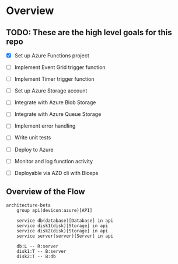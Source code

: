 # Overview


## TODO: These are the high level goals for this repo

- [x] Set up Azure Functions project
- [ ] Implement Event Grid trigger function
- [ ] Implement Timer trigger function
- [ ] Set up Azure Storage account
- [ ] Integrate with Azure Blob Storage
- [ ] Integrate with Azure Queue Storage
- [ ] Implement error handling
- [ ] Write unit tests
- [ ] Deploy to Azure
- [ ] Monitor and log function activity
- [ ] Deployable via AZD cli with Biceps


## Overview of the Flow

```mermaid
architecture-beta
    group api(devicon:azure)[API]

    service db(database)[Database] in api
    service disk1(disk)[Storage] in api
    service disk2(disk)[Storage] in api
    service server(server)[Server] in api

    db:L -- R:server
    disk1:T -- B:server
    disk2:T -- B:db
```